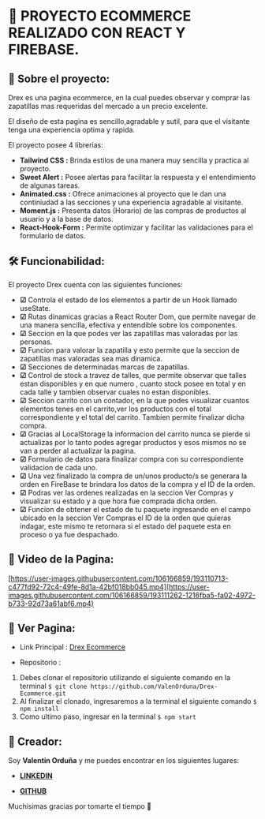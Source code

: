 # :rocket: PROYECTO ECOMMERCE REALIZADO CON REACT Y FIREBASE.
## :speech_balloon: Sobre el proyecto:
Drex es una pagina ecommerce, en la cual puedes observar y comprar las zapatillas mas requeridas del mercado a un precio excelente.

El diseño de esta pagina es sencillo,agradable y sutil, para que el visitante tenga una experiencia optima y rapida.

El proyecto posee 4 librerias:

- **Tailwind CSS :** Brinda estilos de una manera muy sencilla y practica al proyecto.
- **Sweet Alert :** Posee alertas para facilitar la respuesta y el entendimiento de algunas tareas.
- **Animated.css :** Ofrece animaciones al proyecto que le dan una continiudad a las secciones y una experiencia agradable al visitante.
- **Moment.js :** Presenta datos (Horario) de las compras de productos al usuario y a la base de datos.
- **React-Hook-Form :** Permite optimizar y facilitar las validaciones para el formulario de datos.

## :hammer_and_wrench: Funcionabilidad:
El proyecto Drex cuenta con las siguientes funciones:

- **☑**  Controla el estado de los elementos a partir de un Hook llamado useState.
- **☑** Rutas dinamicas gracias a React Router Dom, que permite navegar de una manera sencilla, efectiva y entendible sobre los componentes.
- **☑** Seccion en la que podes ver las zapatillas mas valoradas por las personas.
- **☑** Funcion para valorar la zapatilla y esto permite que la seccion de zapatillas mas valoradas sea mas dinamica.
- **☑** Secciones de determinadas marcas de zapatillas.
- **☑** Control de stock a travez de talles, que permite observar que talles estan disponibles y en que numero , cuanto stock posee en total y en cada talle y tambien observar cuales no estan disponibles.
- **☑** Seccion carrito con un contador, en la que podes visualizar cuantos elementos tenes en el carrito,ver los productos con el total correspondiente y el total del carrito. Tambien permite finalizar dicha compra.
- **☑** Gracias al LocalStorage la informacion del carrito nunca se pierde si actualizas por lo tanto podes agregar productos y esos mismos no se van a perder al actualizar la pagina.
- **☑** Formulario de datos para finalizar compra con su correspondiente validacion de cada uno.
- **☑** Una vez finalizado la compra de un/unos producto/s se generara la orden en FireBase  te brindara los datos de la compra y el ID de la orden.
- **☑** Podras ver las ordenes realizadas en la seccion Ver Compras y visualizar su estado y a que hora fue comprada dicha orden.
- **☑** Funcion de obtener el estado de tu paquete ingresando en el campo ubicado en la seccion Ver Compras el ID de la orden que quieras indagar, este mismo te retornara si el estado del paquete esta en proceso o ya fue despachado.

## :movie_camera: Video de la Pagina:
[https://user-images.githubusercontent.com/106166859/193110713-c477fd92-72c4-49fe-8d1a-42bf018bb045.mp4](https://user-images.githubusercontent.com/106166859/193111262-1216fba5-fa02-4972-b733-92d73a61abf6.mp4)

## :mag_right: Ver Pagina:

- Link Principal : [Drex Ecommerce](https://drex-ecommerce.vercel.app/ "Drex Ecommerce")

- Repositorio : 
1. Debes clonar el repositorio utilizando el siguiente comando en la terminal `$ git clone https://github.com/ValenOrduna/Drex-Ecommerce.git`
1. Al finalizar el clonado, ingresaremos a la terminal el siguiente comando `$ npm install`
1. Como ultimo paso, ingresar en la terminal `$ npm start`

## :adult: Creador:
Soy **Valentin Orduña** y me puedes encontrar en los siguientes lugares:
- **[LINKEDIN](https://www.linkedin.com/in/valentinorduna/ "LINKEDIN")**

- **[GITHUB](https://github.com/ValenOrduna "GITHUB")**

Muchisimas gracias por tomarte el tiempo :clap:


